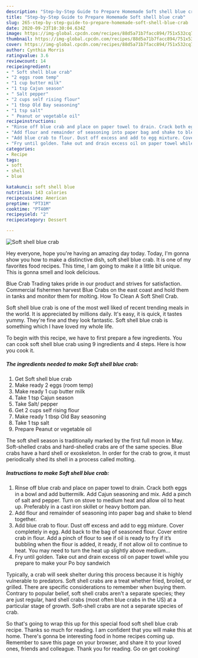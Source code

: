 ```yaml
---
description: "Step-by-Step Guide to Prepare Homemade Soft shell blue crab"
title: "Step-by-Step Guide to Prepare Homemade Soft shell blue crab"
slug: 265-step-by-step-guide-to-prepare-homemade-soft-shell-blue-crab
date: 2020-09-23T10:30:04.634Z
image: https://img-global.cpcdn.com/recipes/88d5a71b7facc894/751x532cq70/soft-shell-blue-crab-recipe-main-photo.jpg
thumbnail: https://img-global.cpcdn.com/recipes/88d5a71b7facc894/751x532cq70/soft-shell-blue-crab-recipe-main-photo.jpg
cover: https://img-global.cpcdn.com/recipes/88d5a71b7facc894/751x532cq70/soft-shell-blue-crab-recipe-main-photo.jpg
author: Cynthia Morris
ratingvalue: 3.6
reviewcount: 14
recipeingredient:
- " Soft shell blue crab"
- "2 eggs room temp"
- "1 cup butter milk"
- "1 tsp Cajun season"
- " Salt pepper"
- "2 cups self rising flour"
- "1 tbsp Old Bay seasoning"
- "1 tsp salt"
- " Peanut or vegetable oil"
recipeinstructions:
- "Rinse off blue crab and place on paper towel to drain. Crack both eggs in a bowl and add buttermilk. Add Cajun seasoning and mix. Add a pinch of salt and pepper. Turn on stove to medium heat and allow oil to heat up. Preferably in a cast iron skillet or heavy bottom pan."
- "Add flour and remainder of seasoning into paper bag and shake to blend together."
- "Add blue crab to flour. Dust off excess and add to egg mixture. Cover completely in egg. Add back to the bag of seasoned flour. Cover entire crab in flour. Add a pinch of flour to see if oil is ready to fry if it’s bubbling when the flour is added, it ready, if not allow oil to continue to heat. You may need to turn the heat up slightly above medium..."
- "Fry until golden. Take out and drain excess oil on paper towel while you prepare to make your Po boy sandwich"
categories:
- Recipe
tags:
- soft
- shell
- blue

katakunci: soft shell blue 
nutrition: 143 calories
recipecuisine: American
preptime: "PT31M"
cooktime: "PT40M"
recipeyield: "2"
recipecategory: Dessert

---
```



![Soft shell blue crab](https://img-global.cpcdn.com/recipes/88d5a71b7facc894/751x532cq70/soft-shell-blue-crab-recipe-main-photo.jpg)

Hey everyone, hope you're having an amazing day today. Today, I'm gonna show you how to make a distinctive dish, soft shell blue crab. It is one of my favorites food recipes. This time, I am going to make it a little bit unique. This is gonna smell and look delicious.

Blue Crab Trading takes pride in our product and strives for satisfaction. Commercial fishermen harvest Blue Crabs on the east coast and hold them in tanks and monitor them for molting. How To Clean A Soft Shell Crab.

Soft shell blue crab is one of the most well liked of recent trending meals in the world. It is appreciated by millions daily. It's easy, it is quick, it tastes yummy. They're fine and they look fantastic. Soft shell blue crab is something which I have loved my whole life.


To begin with this recipe, we have to first prepare a few ingredients. You can cook soft shell blue crab using 9 ingredients and 4 steps. Here is how you cook it.

<!--inarticleads1-->

##### The ingredients needed to make Soft shell blue crab:

1. Get  Soft shell blue crab
1. Make ready 2 eggs (room temp)
1. Make ready 1 cup butter milk
1. Take 1 tsp Cajun season
1. Take  Salt/ pepper
1. Get 2 cups self rising flour
1. Make ready 1 tbsp Old Bay seasoning
1. Take 1 tsp salt
1. Prepare  Peanut or vegetable oil


The soft shell season is traditionally marked by the first full moon in May. Soft-shelled crabs and hard-shelled crabs are of the same species. Blue crabs have a hard shell or exoskeleton. In order for the crab to grow, it must periodically shed its shell in a process called molting. 

<!--inarticleads2-->

##### Instructions to make Soft shell blue crab:

1. Rinse off blue crab and place on paper towel to drain. Crack both eggs in a bowl and add buttermilk. Add Cajun seasoning and mix. Add a pinch of salt and pepper. Turn on stove to medium heat and allow oil to heat up. Preferably in a cast iron skillet or heavy bottom pan.
1. Add flour and remainder of seasoning into paper bag and shake to blend together.
1. Add blue crab to flour. Dust off excess and add to egg mixture. Cover completely in egg. Add back to the bag of seasoned flour. Cover entire crab in flour. Add a pinch of flour to see if oil is ready to fry if it’s bubbling when the flour is added, it ready, if not allow oil to continue to heat. You may need to turn the heat up slightly above medium...
1. Fry until golden. Take out and drain excess oil on paper towel while you prepare to make your Po boy sandwich


Typically, a crab will seek shelter during this process because it is highly vulnerable to predators. Soft shell crabs are a treat whether fried, broiled, or grilled. There are specific considerations to remember when buying them. Contrary to popular belief, soft shell crabs aren&#39;t a separate species; they are just regular, hard shell crabs (most often blue crabs in the US) at a particular stage of growth. Soft-shell crabs are not a separate species of crab. 

So that's going to wrap this up for this special food soft shell blue crab recipe. Thanks so much for reading. I am confident that you will make this at home. There's gonna be interesting food in home recipes coming up. Remember to save this page on your browser, and share it to your loved ones, friends and colleague. Thank you for reading. Go on get cooking!
